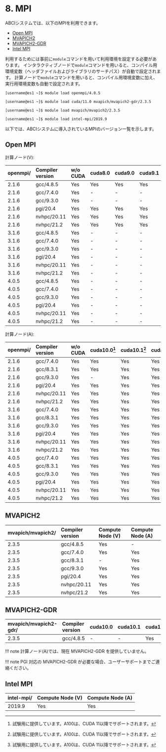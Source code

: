 # 8. MPI

ABCIシステムでは、以下のMPIを利用できます。

* [Open MPI](https://www.open-mpi.org/)
* [MVAPICH2](http://mvapich.cse.ohio-state.edu/overview/#mv2)
* [MVAPICH2-GDR](http://mvapich.cse.ohio-state.edu/overview/#mv2gdr)
* [Intel MPI](https://software.intel.com/en-us/intel-mpi-library)

利用するためには事前に`module`コマンドを用いて利用環境を設定する必要があります。
インタラクティブノードで`module`コマンドを用いると、コンパイル用環境変数（ヘッダファイルおよびライブラリのサーチパス）が自動で設定されます。
計算ノードで`module`コマンドを用いると、コンパイル用環境変数に加え、実行用環境変数も自動で設定されます。

```
[username@es1 ~]$ module load openmpi/4.0.5
```

```
[username@es1 ~]$ module load cuda/11.0 mvapich/mvapich2-gdr/2.3.5
```

```
[username@es1 ~]$ module load mvapich/mvapich2/2.3.5
```

```
[username@es1 ~]$ module load intel-mpi/2019.9
```

以下では、ABCIシステムに導入されているMPIのバージョン一覧を示します。

## Open MPI

計算ノード(V):

| openmpi/ | Compiler version | w/o CUDA | cuda8.0 | cuda9.0 | cuda9.1 | cuda9.2 | cuda10.0 | cuda10.1 | cuda10.2 | cuda11.0 | cuda11.1 | cuda11.2 |
|:--|:--|:--|:--|:--|:--|:--|:--|:--|:--|:--|:--|:--|
| 2.1.6  | gcc/4.8.5     | Yes | Yes | Yes | Yes | Yes | Yes | Yes | Yes | Yes | Yes | Yes |
| 2.1.6  | gcc/7.4.0     | Yes | -   | -   | -   | Yes | Yes | Yes | Yes | Yes | Yes | Yes |
| 2.1.6  | gcc/9.3.0     | Yes | -   | -   | -   | -   | -   | Yes | Yes | Yes | Yes | Yes |
| 2.1.6  | pgi/20.4      | Yes | Yes | Yes | Yes | Yes | Yes | Yes | Yes | Yes | Yes | Yes |
| 2.1.6  | nvhpc/20.11   | Yes | Yes | Yes | Yes | Yes | Yes | Yes | Yes | Yes | Yes | Yes |
| 2.1.6  | nvhpc/21.2    | Yes | Yes | Yes | Yes | Yes | Yes | Yes | Yes | Yes | Yes | Yes |
| 3.1.6  | gcc/4.8.5     | Yes | -   | -   | -   | Yes | Yes | Yes | Yes | Yes | Yes | Yes |
| 3.1.6  | gcc/7.4.0     | Yes | -   | -   | -   | Yes | Yes | Yes | Yes | Yes | Yes | Yes |
| 3.1.6  | gcc/9.3.0     | Yes | -   | -   | -   | Yes | Yes | Yes | Yes | Yes | Yes | Yes |
| 3.1.6  | pgi/20.4      | Yes | -   | -   | -   | Yes | Yes | Yes | Yes | Yes | Yes | Yes |
| 3.1.6  | nvhpc/20.11   | Yes | -   | -   | -   | Yes | Yes | Yes | Yes | Yes | Yes | Yes |
| 3.1.6  | nvhpc/21.2    | Yes | -   | -   | -   | Yes | Yes | Yes | Yes | Yes | Yes | Yes |
| 4.0.5  | gcc/4.8.5     | Yes | -   | -   | -   | Yes | Yes | Yes | Yes | Yes | Yes | Yes |
| 4.0.5  | gcc/7.4.0     | Yes | -   | -   | -   | Yes | Yes | Yes | Yes | Yes | Yes | Yes |
| 4.0.5  | gcc/9.3.0     | Yes | -   | -   | -   | Yes | Yes | Yes | Yes | Yes | Yes | Yes |
| 4.0.5  | pgi/20.4      | Yes | -   | -   | -   | Yes | Yes | Yes | Yes | Yes | Yes | Yes |
| 4.0.5  | nvhpc/20.11   | Yes | -   | -   | -   | Yes | Yes | Yes | Yes | Yes | Yes | Yes |
| 4.0.5  | nvhpc/21.2    | Yes | -   | -   | -   | Yes | Yes | Yes | Yes | Yes | Yes | Yes |

計算ノード(A):

| openmpi/ | Compiler version | w/o CUDA | cuda10.0[^1] | cuda10.1[^1] | cuda10.2[^1] | cuda11.0 | cuda11.1 | cuda11.2 |
|:--|:--|:--|:--|:--|:--|:--|:--|:--|
| 2.1.6  | gcc/7.4.0     | Yes | Yes | Yes | Yes | Yes | Yes | Yes |
| 2.1.6  | gcc/8.3.1     | Yes | Yes | Yes | Yes | Yes | Yes | Yes |
| 2.1.6  | gcc/9.3.0     | Yes | -   | Yes | Yes | Yes | Yes | Yes |
| 2.1.6  | pgi/20.4      | Yes | Yes | Yes | Yes | Yes | Yes | Yes |
| 2.1.6  | nvhpc/20.11   | Yes | Yes | Yes | Yes | Yes | Yes | Yes |
| 2.1.6  | nvhpc/21.2    | Yes | Yes | Yes | Yes | Yes | Yes | Yes |
| 3.1.6  | gcc/7.4.0     | Yes | Yes | Yes | Yes | Yes | Yes | Yes |
| 3.1.6  | gcc/8.3.1     | Yes | Yes | Yes | Yes | Yes | Yes | Yes |
| 3.1.6  | gcc/9.3.0     | Yes | Yes | Yes | Yes | Yes | Yes | Yes |
| 3.1.6  | pgi/20.4      | Yes | Yes | Yes | Yes | Yes | Yes | Yes |
| 3.1.6  | nvhpc/20.11   | Yes | Yes | Yes | Yes | Yes | Yes | Yes |
| 3.1.6  | nvhpc/21.2    | Yes | Yes | Yes | Yes | Yes | Yes | Yes |
| 4.0.5  | gcc/7.4.0     | Yes | Yes | Yes | Yes | Yes | Yes | Yes |
| 4.0.5  | gcc/8.3.1     | Yes | Yes | Yes | Yes | Yes | Yes | Yes |
| 4.0.5  | gcc/9.3.0     | Yes | Yes | Yes | Yes | Yes | Yes | Yes |
| 4.0.5  | pgi/20.4      | Yes | Yes | Yes | Yes | Yes | Yes | Yes |
| 4.0.5  | nvhpc/20.11   | Yes | Yes | Yes | Yes | Yes | Yes | Yes |
| 4.0.5  | nvhpc/21.2    | Yes | Yes | Yes | Yes | Yes | Yes | Yes |

[^1]: 試験用に提供しています。A100は、CUDA 11以降でサポートされます。

## MVAPICH2

| mvapich/mvapich2/ | Compiler version | Compute Node (V) | Compute Node (A) |
|:--|:--|:--|:--|
| 2.3.5 | gcc/4.8.5     | Yes | -   |
| 2.3.5 | gcc/7.4.0     | Yes | Yes |
| 2.3.5 | gcc/8.3.1     | -   | Yes |
| 2.3.5 | gcc/9.3.0     | Yes | Yes |
| 2.3.5 | pgi/20.4      | Yes | Yes |
| 2.3.5 | nvhpc/20.11   | Yes | Yes |
| 2.3.5 | nvhpc/21.2    | Yes | Yes |

## MVAPICH2-GDR

| mvapich/mvapich2-gdr/ | Compiler version | cuda10.0 | cuda10.1 | cuda10.2 | cuda11.0 |
|:--|:--|:--|:--|:--|:--|
| 2.3.5  | gcc/4.8.5 | -   | -   | Yes | Yes |

!!! note
    計算ノード(A)では、現在 MVAPICH2-GDR を提供していません。

!!! note
    PGI 対応の MVAPICH2-GDR が必要な場合、ユーザーサポートまでご連絡ください。

## Intel MPI

| intel-mpi/ | Compute Node (V) | Compute Node (A) |
|:--|:--|:--|
| 2019.9 | Yes | Yes |
